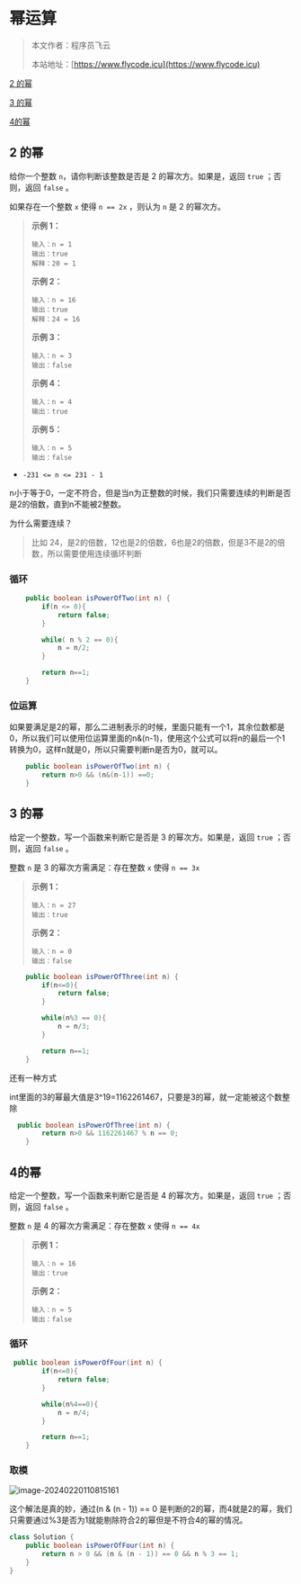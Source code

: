 # 幂运算
> 本文作者：程序员飞云
>
> 本站地址：[https://www.flycode.icu](https://www.flycode.icu)

[2 的幂](https://leetcode.cn/problems/power-of-two/)

[3 的幂](https://leetcode.cn/problems/power-of-three/)

[4的幂](https://leetcode.cn/problems/power-of-four/)

## 2 的幂

给你一个整数 `n`，请你判断该整数是否是 2 的幂次方。如果是，返回 `true` ；否则，返回 `false` 。

如果存在一个整数 `x` 使得 `n == 2x` ，则认为 `n` 是 2 的幂次方。

> **示例 1：**
>
> ```
> 输入：n = 1
> 输出：true
> 解释：20 = 1
> ```
>
> **示例 2：**
>
> ```
> 输入：n = 16
> 输出：true
> 解释：24 = 16
> ```
>
> **示例 3：**
>
> ```
> 输入：n = 3
> 输出：false
> ```
>
> **示例 4：**
>
> ```
> 输入：n = 4
> 输出：true
> ```
>
> **示例 5：**
>
> ```
> 输入：n = 5
> 输出：false
> ```

- `-231 <= n <= 231 - 1`



n小于等于0，一定不符合，但是当n为正整数的时候，我们只需要连续的判断是否是2的倍数，直到n不能被2整数。

为什么需要连续？

> 比如 24，是2的倍数，12也是2的倍数，6也是2的倍数，但是3不是2的倍数，所以需要使用连续循环判断



### 循环

```java
    public boolean isPowerOfTwo(int n) {
        if(n <= 0){
            return false;
        }

        while( n % 2 == 0){
            n = n/2;
        }

        return n==1;
    }
```

### 位运算

如果要满足是2的幂，那么二进制表示的时候，里面只能有一个1，其余位数都是0，所以我们可以使用位运算里面的n&(n-1)，使用这个公式可以将n的最后一个1转换为0，这样n就是0，所以只需要判断n是否为0，就可以。

```java
    public boolean isPowerOfTwo(int n) {
        return n>0 && (n&(n-1)) ==0;
    }
```



## 3 的幂

给定一个整数，写一个函数来判断它是否是 3 的幂次方。如果是，返回 `true` ；否则，返回 `false` 。

整数 `n` 是 3 的幂次方需满足：存在整数 `x` 使得 `n == 3x`

> **示例 1：**
>
> ```
> 输入：n = 27
> 输出：true
> ```
>
> **示例 2：**
>
> ```
> 输入：n = 0
> 输出：false
> ```

```java
    public boolean isPowerOfThree(int n) {
        if(n<=0){
            return false;
        }

        while(n%3 == 0){
            n = n/3;
        }

        return n==1;
    }
```

还有一种方式

int里面的3的幂最大值是3^19=1162261467，只要是3的幂，就一定能被这个数整除

```java
  public boolean isPowerOfThree(int n) {
        return n>0 && 1162261467 % n == 0;
    }
```

## 4的幂

给定一个整数，写一个函数来判断它是否是 4 的幂次方。如果是，返回 `true` ；否则，返回 `false` 。

整数 `n` 是 4 的幂次方需满足：存在整数 `x` 使得 `n == 4x`

> **示例 1：**
>
> ```
> 输入：n = 16
> 输出：true
> ```
>
> **示例 2：**
>
> ```
> 输入：n = 5
> 输出：false
> ```



### 循环

```java
 public boolean isPowerOfFour(int n) {
        if(n<=0){
            return false;
        }

        while(n%4==0){
            n = n/4;
        }

        return n==1;
    }
```



### 取模

![image-20240220110815161](https://flycodeu-1314556962.cos.ap-nanjing.myqcloud.com//codeCenterImg/image-20240220110815161.png)

这个解法是真的妙，通过(n & (n - 1)) == 0 是判断的2的幂，而4就是2的幂，我们只需要通过%3是否为1就能剔除符合2的幂但是不符合4的幂的情况。

```java
class Solution {
    public boolean isPowerOfFour(int n) {
        return n > 0 && (n & (n - 1)) == 0 && n % 3 == 1;
    }
}

```

